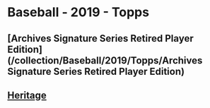 # Baseball - 2019 - Topps
## [Archives Signature Series Retired Player Edition](/collection/Baseball/2019/Topps/Archives Signature Series Retired Player Edition)
## [Heritage](/collection/Baseball/2019/Topps/Heritage)
